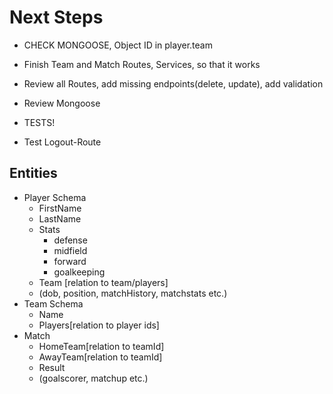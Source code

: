 # Next Steps

- CHECK MONGOOSE, Object ID in player.team

- Finish Team and Match Routes, Services, so that it works
- Review all Routes, add missing endpoints(delete, update), add validation
- Review Mongoose

- TESTS!

- Test Logout-Route


## Entities

- Player Schema
  - FirstName
  - LastName
  - Stats
    - defense
    - midfield
    - forward
    - goalkeeping
  - Team [relation to team/players]
  - (dob, position, matchHistory, matchstats etc.)
- Team Schema
  - Name
  - Players[relation to player ids]
- Match
  - HomeTeam[relation to teamId]
  - AwayTeam[relation to teamId]
  - Result
  - (goalscorer, matchup etc.)
